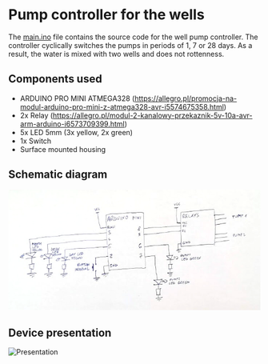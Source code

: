 # Pump controller for the wells

The [main.ino](main.ino) file contains the source code for the well pump controller. The controller cyclically switches the pumps in periods of 1, 7 or 28 days. As a result, the water is mixed with two wells and does not rottenness.

Components used
---------------

* ARDUINO PRO MINI ATMEGA328 (https://allegro.pl/promocja-na-modul-arduino-pro-mini-z-atmega328-avr-i5574675358.html)
* 2x Relay (https://allegro.pl/modul-2-kanalowy-przekaznik-5v-10a-avr-arm-arduino-i6573709399.html)
* 5x LED 5mm (3x yellow, 2x green)
* 1x Switch
* Surface mounted housing

Schematic diagram
-----------------

![Schematic diagram](schema.png)

Device presentation
-------------------

![Presentation](https://youtu.be/mslES55ITuQ)
